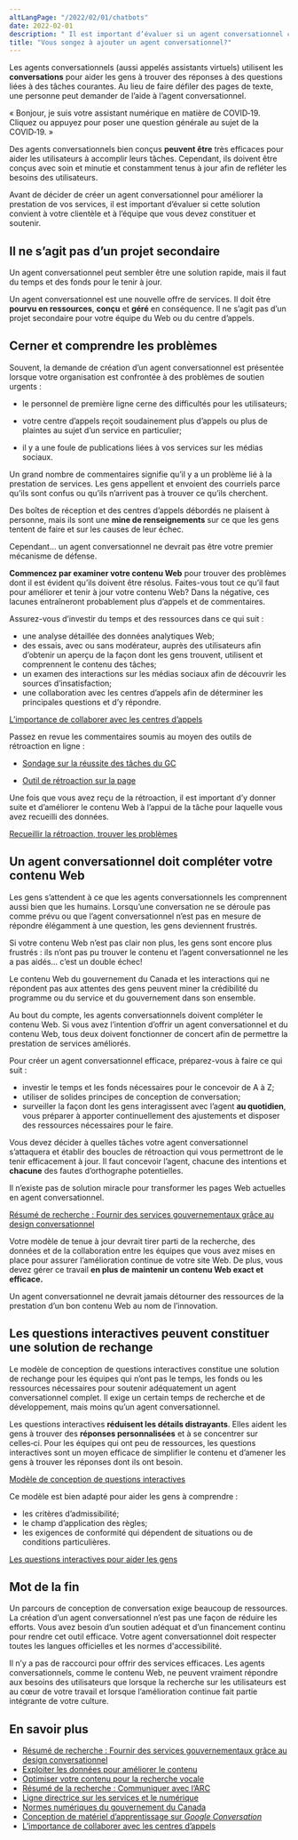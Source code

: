 ```yaml
---
altLangPage: "/2022/02/01/chatbots"
date: 2022-02-01
description: " Il est important d’évaluer si un agent conversationnel convient à votre clientèle "
title: "Vous songez à ajouter un agent conversationnel?"
---
```


Les agents conversationnels (aussi appelés assistants virtuels) utilisent les **conversations** pour aider les gens à trouver des réponses à des questions liées à des tâches courantes. Au lieu de faire défiler des pages de texte, une personne peut demander de l’aide à l’agent conversationnel.

« Bonjour, je suis votre assistant numérique en matière de COVID‑19. Cliquez ou appuyez pour poser une question générale au sujet de la COVID‑19. »

Des agents conversationnels bien conçus **peuvent être** très efficaces pour aider les utilisateurs à accomplir leurs tâches. Cependant, ils doivent être conçus avec soin et minutie et constamment tenus à jour afin de refléter les besoins des utilisateurs.

Avant de décider de créer un agent conversationnel pour améliorer la prestation de vos services, il est important d’évaluer si cette solution convient à votre clientèle et à l’équipe que vous devez constituer et soutenir.

## Il ne s’agit pas d’un projet secondaire

Un agent conversationnel peut sembler être une solution rapide, mais il faut du temps et des fonds pour le tenir à jour.

Un agent conversationnel est une nouvelle offre de services. Il doit être **pourvu en ressources**, **conçu** et **géré** en conséquence. Il ne s’agit pas d’un projet secondaire pour votre équipe du Web ou du centre d’appels.

## Cerner et comprendre les problèmes

Souvent, la demande de création d’un agent conversationnel est présentée lorsque votre organisation est confrontée à des problèmes de soutien urgents :

- le personnel de première ligne cerne des difficultés pour les utilisateurs;

- votre centre d’appels reçoit soudainement plus d’appels ou plus de plaintes au sujet d’un service en particulier;

- il y a une foule de publications liées à vos services sur les médias sociaux.

Un grand nombre de commentaires signifie qu’il y a un problème lié à la prestation de services. Les gens appellent et envoient des courriels parce qu’ils sont confus ou qu’ils n’arrivent pas à trouver ce qu’ils cherchent.

Des boîtes de réception et des centres d’appels débordés ne plaisent à personne, mais ils sont une **mine de renseignements** sur ce que les gens tentent de faire et sur les causes de leur échec.

Cependant… un agent conversationnel ne devrait pas être votre premier mécanisme de défense.

**Commencez par examiner votre contenu Web** pour trouver des problèmes dont il est évident qu’ils doivent être résolus. Faites-vous tout ce qu’il faut pour améliorer et tenir à jour votre contenu Web? Dans la négative, ces lacunes entraîneront probablement plus d’appels et de commentaires.

Assurez-vous d’investir du temps et des ressources dans ce qui suit :

- une analyse détaillée des données analytiques Web;
- des essais, avec ou sans modérateur, auprès des utilisateurs afin d’obtenir un aperçu de la façon dont les gens trouvent, utilisent et comprennent le contenu des tâches;
- un examen des interactions sur les médias sociaux afin de découvrir les sources d’insatisfaction;
- une collaboration avec les centres d’appels afin de déterminer les principales questions et d’y répondre.

[L’importance de collaborer avec les centres d’appels](https://blogue.canada.ca/2021/03/01/collaborer-avec-centres-appels)

Passez en revue les commentaires soumis au moyen des outils de rétroaction en ligne :

- [Sondage sur la réussite des tâches du GC](https://conception.canada.ca/amelioration-continue/mesure/SRTGC.html)

- [Outil de rétroaction sur la page](https://conception.canada.ca/amelioration-continue/mesure/retroaction.html)

Une fois que vous avez reçu de la rétroaction, il est important d’y donner suite et d’améliorer le contenu Web à l’appui de la tâche pour laquelle vous avez recueilli des données.

[Recueillir la rétroaction, trouver les problèmes](https://blogue.canada.ca/2020/10/09/recueillir-la-retroaction) 

## Un agent conversationnel doit compléter votre contenu Web 

Les gens s’attendent à ce que les agents conversationnels les comprennent aussi bien que les humains. Lorsqu’une conversation ne se déroule pas comme prévu ou que l’agent conversationnel n’est pas en mesure de répondre élégamment à une question, les gens deviennent frustrés. 

Si votre contenu Web n’est pas clair non plus, les gens sont encore plus frustrés : ils n’ont pas pu trouver le contenu et l’agent conversationnel ne les a pas aidés… c’est un double échec! 

Le contenu Web du gouvernement du Canada et les interactions qui ne répondent pas aux attentes des gens peuvent miner la crédibilité du programme ou du service et du gouvernement dans son ensemble. 

Au bout du compte, les agents conversationnels doivent compléter le contenu Web. Si vous avez l’intention d’offrir un agent conversationnel et du contenu Web, tous deux doivent fonctionner de concert afin de permettre la prestation de services améliorés. 

Pour créer un agent conversationnel efficace, préparez-vous à faire ce qui suit :

- investir le temps et les fonds nécessaires pour le concevoir de A à Z;
- utiliser de solides principes de conception de conversation;
- surveiller la façon dont les gens interagissent avec l’agent **au quotidien**, vous préparer à apporter continuellement des ajustements et disposer des ressources nécessaires pour le faire. 

Vous devez décider à quelles tâches votre agent conversationnel s’attaquera et établir des boucles de rétroaction qui vous permettront de le tenir efficacement à jour. Il faut concevoir l’agent, chacune des intentions et **chacune** des fautes d’orthographe potentielles. 

Il n’existe pas de solution miracle pour transformer les pages Web actuelles en agent conversationnel. 

[Résumé de recherche : Fournir des services gouvernementaux grâce au design conversationnel](https://blogue.canada.ca/resumes-recherche/design-conversationnel) 

Votre modèle de tenue à jour devrait tirer parti de la recherche, des données et de la collaboration entre les équipes que vous avez mises en place pour assurer l’amélioration continue de votre site Web. De plus, vous devez gérer ce travail **en plus de** **maintenir un contenu Web exact et efficace.** 

Un agent conversationnel ne devrait jamais détourner des ressources de la prestation d’un bon contenu Web au nom de l’innovation. 

## Les questions interactives peuvent constituer une solution de rechange 

Le modèle de conception de questions interactives constitue une solution de rechange pour les équipes qui n’ont pas le temps, les fonds ou les ressources nécessaires pour soutenir adéquatement un agent conversationnel complet. Il exige un certain temps de recherche et de développement, mais moins qu’un agent conversationnel. 

Les questions interactives **réduisent les détails distrayants**. Elles aident les gens à trouver des **réponses personnalisées** et à se concentrer sur celles‑ci. Pour les équipes qui ont peu de ressources, les questions interactives sont un moyen efficace de simplifier le contenu et d’amener les gens à trouver les réponses dont ils ont besoin. 

[Modèle de conception de questions interactives](https://conception.canada.ca/configurations-conception-communes/questions-interactives.html) 

Ce modèle est bien adapté pour aider les gens à comprendre :

- les critères d’admissibilité;
- le champ d’application des règles;
- les exigences de conformité qui dépendent de situations ou de conditions particulières.

[Les questions interactives pour aider les gens](https://blogue.canada.ca/2021/04/08/utilisation-de-questions-interactives) 

## Mot de la fin

Un parcours de conception de conversation exige beaucoup de ressources. La création d’un agent conversationnel n’est pas une façon de réduire les efforts. Vous avez besoin d’un soutien adéquat et d’un financement continu pour rendre cet outil efficace. Votre agent conversationnel doit respecter toutes les langues officielles et les normes d'accessibilité.

Il n’y a pas de raccourci pour offrir des services efficaces. Les agents conversationnels, comme le contenu Web, ne peuvent vraiment répondre aux besoins des utilisateurs que lorsque la recherche sur les utilisateurs est au cœur de votre travail et lorsque l’amélioration continue fait partie intégrante de votre culture. 

## En savoir plus

- [Résumé de recherche : Fournir des services gouvernementaux grâce au design conversationnel](https://blogue.canada.ca/resumes-recherche/design-conversationnel)
- [Exploiter les données pour améliorer le contenu](https://blogue.canada.ca/2021/02/04/les-donnees-a-laction)
- [Optimiser votre contenu pour la recherche vocale](https://blogue.canada.ca/2020/01/28/optimisation-recherche-vocale.html)
- [Résumé de la recherche : Communiquer avec l’ARC](https://blogue.canada.ca/resumes-recherche/arc-contactez-nous-resume-recherche.html)
- [Ligne directrice sur les services et le numérique](https://www.canada.ca/fr/gouvernement/systeme/gouvernement-numerique/ligne-directrice-services-numerique.html)
- [Normes numériques du gouvernement du Canada](https://www.canada.ca/fr/gouvernement/systeme/gouvernement-numerique/normes-numeriques-gouvernement-canada.html)
- [Conception de matériel d’apprentissage sur *Google Conversation*](https://developers.google.com/actions/design/)
- [L’importance de collaborer avec les centres d’appels](https://blogue.canada.ca/2021/03/01/collaborer-avec-centres-appels.html)